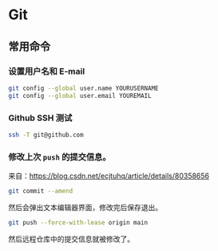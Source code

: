 # Git

## 常用命令

### 设置用户名和 E-mail

````bash
git config --global user.name YOURUSERNAME
git config --global user.email YOUREMAIL
````

### Github SSH 测试

````bash
ssh -T git@github.com
````

### 修改上次 ``push`` 的提交信息。

来自：<https://blog.csdn.net/ecjtuhq/article/details/80358656>

```bash
git commit --amend 
```

然后会弹出文本编辑器界面，修改完后保存退出。

```bash
git push --force-with-lease origin main
```

然后远程仓库中的提交信息就被修改了。